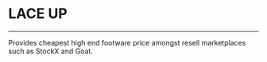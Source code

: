 # LACE UP
---
 Provides cheapest high end footware price amongst resell marketplaces such as StockX and Goat.
